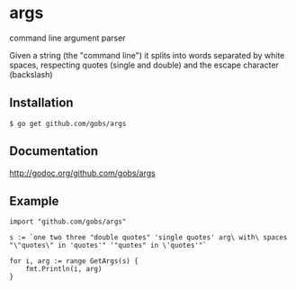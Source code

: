 args
====

command line argument parser

Given a string (the "command line") it splits into words separated by white spaces, respecting quotes (single and double) and the escape character (backslash)

## Installation

    $ go get github.com/gobs/args

## Documentation
http://godoc.org/github.com/gobs/args

## Example

    import "github.com/gobs/args"
    
    s := `one two three "double quotes" 'single quotes' arg\ with\ spaces "\"quotes\" in 'quotes'" '"quotes" in \'quotes'"`

	for i, arg := range GetArgs(s) {
		fmt.Println(i, arg)
	}
